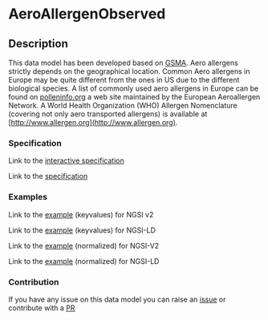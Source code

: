 # AeroAllergenObserved

## Description 

This data model has been developed based on
[GSMA](https://www.gsma.com/iot/iot-big-data/). Aero allergens strictly depends
on the geographical location. Common Aero allergens in Europe may be quite
different from the ones in US due to the different biological species. A list of
commonly used aero allergens in Europe can be found on
[polleninfo.org](https://www.polleninfo.org/en/allergy/profiles/) a web site
maintained by the European Aeroallergen Network. A World Health Organization
(WHO) Allergen Nomenclature (covering not only aero transported allergens) is
available at [http://www.allergen.org](http://www.allergen.org).

### Specification

Link to the [interactive specification](https://swagger.lab.fiware.org/?url=https://smart-data-models.github.io/dataModel.Environment/AeroAllergenObserved/swagger.yaml)

Link to the [specification](https://smart-data-models.github.io/dataModel.Environment/AeroAllergenObserved/doc/spec.md)
### Examples

Link to the [example](https://smart-data-models.github.io/dataModel.Environment/AeroAllergenObserved/examples/example.json) (keyvalues) for NGSI v2

Link to the [example](https://smart-data-models.github.io/dataModel.Environment/AeroAllergenObserved/examples/example.jsonld) (keyvalues) for NGSI-LD

Link to the [example](https://smart-data-models.github.io/dataModel.Environment/AeroAllergenObserved/examples/example-normalized.json) (normalized) for NGSI-V2

Link to the [example](https://smart-data-models.github.io/dataModel.Environment/AeroAllergenObserved/examples/example-normalized.jsonld) (normalized) for NGSI-LD
### Contribution

 If you have any issue on this data model you can raise an [issue](https://github.com/smart-data-models/dataModel.Environment/issues)  or contribute with a [PR](https://github.com/smart-data-models/dataModel.Environment/pulls)